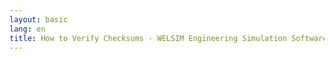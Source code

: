 ```yaml
---
layout: basic
lang: en
title: How to Verify Checksums - WELSIM Engineering Simulation Software
---
```


